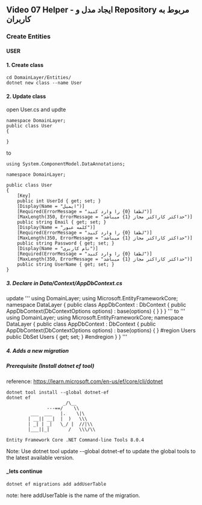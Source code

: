 ## Video 07 Helper - ایجاد مدل و Repository مربوط به کاربران


### Create Entities

#### USER
#### 1. Create class
```
cd DomainLayer/Entities/
dotnet new class --name User
```
#### 2. Update class
open User.cs and updte
```
namespace DomainLayer;
public class User
{

}
```
to
```
using System.ComponentModel.DataAnnotations;

namespace DomainLayer;

public class User
{
    [Key]
    public int UserId { get; set; }
    [Display(Name = "ایمیل")]
    [Required(ErrorMessage = "لطفا {0} را وارد کنید")]
    [MaxLength(350, ErrorMessage = "حداکثر کاراکتر مجاز {1} میباشد")]
    public string Email { get; set; }
    [Display(Name = "کلمه عبور")]
    [Required(ErrorMessage = "لطفا {0} را وارد کنید")]
    [MaxLength(350, ErrorMessage = "حداکثر کاراکتر مجاز {1} میباشد")]
    public string Password { get; set; }
    [Display(Name = "نام کاربری")]
    [Required(ErrorMessage = "لطفا {0} را وارد کنید")]
    [MaxLength(350, ErrorMessage = "حداکثر کاراکتر مجاز {1} میباشد")]
    public string UserName { get; set; }
}
```
##### 3. Declare in Data/Context/AppDbContext.cs
update 
'''
using DomainLayer;
using Microsoft.EntityFrameworkCore;
namespace DataLayer
{
    public class AppDbContext : DbContext
    {
        public AppDbContext(DbContextOptions<AppDbContext> options)
            : base(options)
        {
        }
    }
}
'''
to
'''
using DomainLayer;
using Microsoft.EntityFrameworkCore;
namespace DataLayer
{
    public class AppDbContext : DbContext
    {
        public AppDbContext(DbContextOptions<AppDbContext> options)
            : base(options)
        {
        }
        #region Users
        public DbSet<User> Users { get; set; }
        #endregion
    }
}
'''
##### 4. Adds a new migration

##### Prerequisite (Install dotnet ef tool)
reference: https://learn.microsoft.com/en-us/ef/core/cli/dotnet
```
dotnet tool install --global dotnet-ef
dotnet ef
                     _/\__       
               ---==/    \\      
         ___  ___   |.    \|\    
        | __|| __|  |  )   \\\   
        | _| | _|   \_/ |  //|\\ 
        |___||_|       /   \\\/\\

Entity Framework Core .NET Command-line Tools 8.0.4
```
Note: Use dotnet tool update --global dotnet-ef to update the global tools to the latest available version.
#### _lets continue
```
dotnet ef migrations add addUserTable
```
note: here addUserTable is the name of the migration.
